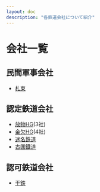 ```yaml
---
layout: doc
description: "各鉄道会社について紹介"
---
```

# 会社一覧

## 民間軍事会社

- [札束](/company/satsutaba)

## 認定鉄道会社

- [放物HG](/company/houbutuHG)(3社)
- [金欠HG](/company/kinketsuHG)(4社)
- [迷名鉄道](/company/meitetsu)
- [古囲鐡道](/company/furui)

## 認可鉄道会社

- [干鉄](/company/kantetsu)